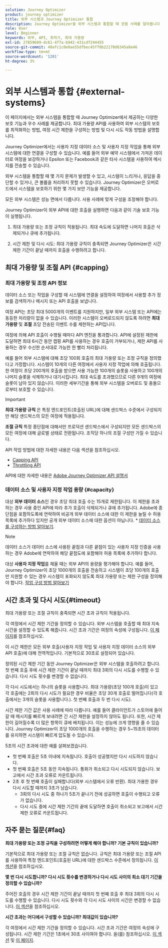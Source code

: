 ```yaml
---
solution: Journey Optimizer
product: journey optimizer
title: 외부 시스템과 Journey Optimizer 통합
description: Journey Optimizer을 외부 시스템과 통합할 때 모범 사례를 알아봅니다
role: User
level: Beginner
keywords: 외부, API, 최적기, 최대 가용량
exl-id: 27859689-dc61-4f7a-b942-431cdf244455
source-git-commit: 40afc1c0e0ae55dfbec45ff0b22170d6345a8e46
workflow-type: tm+mt
source-wordcount: '1201'
ht-degree: 3%

---
```


# 외부 시스템과 통합 {#external-systems}

이 페이지에서는 외부 시스템을 통합할 때 Journey Optimizer에서 제공하는 다양한 보호 기능과 우수 사례를 제공합니다. 최대 가용량 API를 사용하여 외부 시스템의 보호를 최적화하는 방법, 여정 시간 제한을 구성하는 방법 및 다시 시도 작동 방법을 설명합니다.

Journey Optimizer에서는 사용자 지정 데이터 소스 및 사용자 지정 작업을 통해 외부 시스템에 대한 연결을 구성할 수 있습니다. 예를 들어 외부 예약 시스템에서 가져온 데이터로 여정을 보강하거나 Epsilon 또는 Facebook과 같은 타사 시스템을 사용하여 메시지를 전송할 수 있습니다.

외부 시스템을 통합할 때 몇 가지 문제가 발생할 수 있고, 시스템이 느리거나, 응답을 중단할 수 있거나, 큰 볼륨을 처리하지 못할 수 있습니다. Journey Optimizer은 오버로드에서 시스템을 보호하기 위한 몇 가지 보안 기능을 제공합니다.

모든 외부 시스템은 성능 면에서 다릅니다. 사용 사례에 맞게 구성을 조정해야 합니다.

Journey Optimizer이 외부 API에 대한 호출을 실행하면 다음과 같이 기술 보호 기능이 실행됩니다.

1. 최대 가용량 또는 조정 규칙이 적용됩니다. 최대 속도에 도달하면 나머지 호출은 삭제되거나 큐에 추가됩니다.

2. 시간 제한 및 다시 시도: 최대 가용량 규칙이 충족되면 Journey Optimizer은 시간 제한 기간이 끝날 때까지 호출을 수행하려고 합니다.

## 최대 가용량 및 조절 API {#capping}

### 최대 가용량 및 조정 API 정보

데이터 소스 또는 작업을 구성할 때 시스템에 연결을 설정하여 여정에서 사용할 추가 정보를 검색하거나 메시지 또는 API 호출을 보냅니다.

여정 API는 초당 최대 5000개의 이벤트를 지원하지만, 일부 외부 시스템 또는 API에는 동등한 처리량이 없을 수 있습니다. 이러한 시스템이 오버로드되지 않도록 하려면 **최대 가용량** 및 **조절** 초당 전송된 이벤트 수를 제한하는 API입니다.

여정에 의해 API 호출이 수행될 때마다 API 엔진을 통과합니다. API에 설정된 제한에 도달하면 최대 6시간 동안 캡핑 API를 사용하는 경우 호출이 거부되거나, 제한 API를 사용하는 경우 수신한 순서대로 가능한 한 빨리 처리됩니다.

예를 들어 외부 시스템에 대해 초당 100회 호출의 최대 가용량 또는 조정 규칙을 정의했다고 가정합니다. 시스템이 10개의 다른 여정에서 사용자 지정 작업에 의해 호출됩니다. 한 여정이 초당 200개의 호출을 받으면 사용 가능한 100개의 슬롯을 사용하고 100개의 나머지 슬롯을 삭제하거나 대기시킵니다. 최대 속도를 초과했으므로 다른 9개의 여정에 슬롯이 남아 있지 않습니다. 이러한 세부기간을 통해 외부 시스템을 오버로드 및 충돌으로부터 보호할 수 있습니다.

>[!IMPORTANT]
>
>**최대 가용량 규칙** 은 특정 엔드포인트(호출된 URL)에 대해 샌드박스 수준에서 구성되지만 해당 샌드박스의 모든 여정에 적용됩니다.
>
>**조절 규칙** 특정 종단점에 대해서만 프로덕션 샌드박스에서 구성되지만 모든 샌드박스의 모든 여정에 대해 글로벌 상태로 전환됩니다. 조직당 하나의 조절 구성만 가질 수 있습니다.

API 작업 방법에 대한 자세한 내용은 다음 섹션을 참조하십시오.

* [Capping API](capping.md)
* [Throttling API](throttling.md)

API에 대한 자세한 내용은 [Adobe Journey Optimizer API 설명서](https://developer.adobe.com/journey-optimizer-apis/references/journeys/)

### 데이터 소스 및 사용자 지정 작업 용량 {#capacity}

대상 **외부 데이터 소스**&#x200B;인 경우 초당 최대 호출 수는 15개로 제한됩니다. 이 제한을 초과하는 경우 사용 중인 API에 따라 추가 호출이 삭제되거나 큐에 추가됩니다. Adobe에 종단점을 포함하도록에 연락하여 비공개 외부 데이터 소스에 대한 이 제한을 늘릴 수 허용 목록에 추가하다 있지만 공개 외부 데이터 소스에 대한 옵션이 아닙니다. * [데이터 소스를 구성하는 방법 알아보기](../datasource/about-data-sources.md).

>[!NOTE]
>
>데이터 소스가 데이터 소스에 사용된 끝점과 다른 끝점이 있는 사용자 지정 인증을 사용하는 경우 Adobe에 연락하여 해당 끝점도에 포함해야 허용 목록에 추가하다 합니다.

대상 **사용자 지정 작업**&#x200B;를 채울 때는 외부 API의 용량을 평가해야 합니다. 예를 들어, Journey Optimizer이 초당 1000개의 호출을 전송하고 시스템이 초당 100개의 호출만 지원할 수 있는 경우 시스템이 포화되지 않도록 최대 가용량 또는 제한 구성을 정의해야 합니다. [작업 구성 방법 알아보기](../action/action.md)

## 시간 초과 및 다시 시도{#timeout}

최대 가용량 또는 조절 규칙이 충족되면 시간 초과 규칙이 적용됩니다.

각 여정에서 시간 제한 기간을 정의할 수 있습니다. 외부 시스템을 호출할 때 최대 지속 시간을 설정할 수 있도록 해줍니다. 시간 초과 기간은 여정의 속성에 구성됩니다. [이 페이지](../building-journeys/journey-gs.md#timeout_and_error)를 참조하십시오.

이 시간 제한은 모든 외부 호출(사용자 지정 작업 및 사용자 지정 데이터 소스의 외부 API 호출)에 대해 전역적입니다. 기본적으로 30초로 설정되어 있습니다.

정의된 시간 제한 기간 동안 Journey Optimizer은 외부 시스템을 호출하려고 합니다. 첫 번째 호출 후에 시간 제한 기간이 끝날 때까지 최대 3회의 다시 시도를 수행할 수 있습니다. 다시 시도 횟수를 변경할 수 없습니다.

각 다시 시도에서는 하나의 슬롯을 사용합니다. 최대 가용량(초당 100개 호출)이 있고 각 호출에는 2회의 다시 시도가 필요한 경우 비율은 초당 30개 호출로 떨어집니다(각 호출에서는 3개의 슬롯을 사용합니다.). 첫 번째 호출과 두 번 다시 시도).

시간 제한 기간 값은 사용 사례에 따라 다릅니다. 예를 들어 클라이언트가 스토어에 들어갈 때 메시지를 빠르게 보내려면 긴 시간 제한을 설정하지 않아도 됩니다. 또한, 시간 제한이 길어질수록 더 많은 항목이 큐에 배치됩니다. 이는 성능에 크게 영향을 줄 수 있습니다. Journey Optimizer이 초당 1000개의 호출을 수행하는 경우 5~15초의 데이터를 유지하면 시스템이 빠르게 압도될 수 있습니다.

5초의 시간 초과에 대한 예를 살펴보겠습니다.

* 첫 번째 호출은 5초 이내에 지속됩니다. 호출이 성공했지만 다시 시도하지 않습니다.
* 첫 번째 호출은 5초 동안 지속됩니다. 통화가 취소되고 다시 시도되지 않습니다. 보고에서 시간 초과 오류로 카운트됩니다.
* 2초 후 첫 번째 호출이 실패합니다(외부 시스템에서 오류 반환). 최대 가용한 경우 다시 시도할 때까지 3초가 남습니다.
   * 3회의 다시 시도 중 하나가 5초가 끝나기 전에 성공하면 호출이 수행되고 오류가 없습니다.
   * 다시 시도 중에 시간 제한 기간의 끝에 도달하면 호출이 취소되고 보고에서 시간 제한 오류로 카운트됩니다.

## 자주 묻는 질문{#faq}

**최대 가용량 또는 조정 규칙을 구성하려면 어떻게 해야 합니까? 기본 규칙이 있습니까?**

기본적으로 최대 가용량 또는 조절 규칙은 없습니다. 규칙은 최대 가용량 또는 조절 API를 사용하여 특정 엔드포인트(호출된 URL)에 대한 샌드박스 수준에서 정의됩니다. [이 섹션](../configuration/external-systems.md#capping)을 참조하십시오.

**몇 번 다시 시도합니까? 다시 시도 횟수를 변경하거나 다시 시도 사이의 최소 대기 기간을 정의할 수 있습니까?**

주어진 호출의 경우 시간 제한 기간이 끝날 때까지 첫 번째 호출 후 최대 3회의 다시 시도를 수행할 수 있습니다. 다시 시도 횟수와 각 다시 시도 사이의 시간은 변경할 수 없습니다. [이 섹션](../configuration/external-systems.md#timeout)을 참조하십시오.

**시간 초과는 어디에서 구성할 수 있습니까? 최대값이 있습니까?**

각 여정에서 시간 제한 기간을 정의할 수 있습니다. 시간 초과 기간은 여정의 속성에 구성됩니다. 시간 제한 기간은 1초에서 30초 사이여야 합니다. 을(를) 참조하십시오. [이 섹션](../configuration/external-systems.md#timeout) 및 [이 페이지](../building-journeys/journey-gs.md#timeout_and_error).